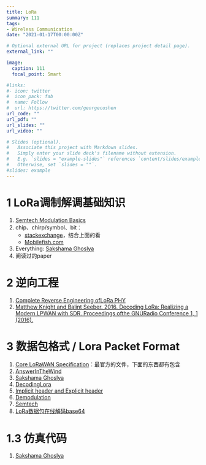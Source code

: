 ```yaml
---
title: LoRa
summary: 111
tags:
- Wireless Communication
date: "2021-01-17T00:00:00Z"

# Optional external URL for project (replaces project detail page).
external_link: ""

image:
  caption: 111
  focal_point: Smart

#links:
#- icon: twitter
#  icon_pack: fab
#  name: Follow
#  url: https://twitter.com/georgecushen
url_code: ""
url_pdf: ""
url_slides: ""
url_video: ""

# Slides (optional).
#   Associate this project with Markdown slides.
#   Simply enter your slide deck's filename without extension.
#   E.g. `slides = "example-slides"` references `content/slides/example-slides.md`.
#   Otherwise, set `slides = ""`.
#slides: example
---
```


# 1 LoRa调制解调基础知识
1. [Semtech Modulation Basics](https://www.semtech.com/search/results?keywords=Modulation+Basics%2A)
2. chip、chirp/symbol、bit：
   - [stackexchange](https://electronics.stackexchange.com/questions/278192/understanding-the-relationship-between-lora-chips-chirps-symbols-and-bits)，结合上面的看
   - [Mobilefish.com](https://lora.readthedocs.io/en/latest/#id11)
3. Everything: [Sakshama Ghoslya](https://www.sghoslya.com/p/lora_9.html)
4. 阅读过的paper

# 2 逆向工程
1. [Complete Reverse Engineering ofLoRa PHY](https://onedrive.gimhoy.com/sharepoint/aHR0cHM6Ly9zZXVlZHVjbjEtbXkuc2hhcmVwb2ludC5jb20vOmI6L2cvcGVyc29uYWwvMjIwMjA0NjAxX3NldV9lZHVfY24vRVdHa3JTSE4zWlZEc3ptZGIzN2tKUmNCZFhQMU1sSTFHcURFdXJjcGdYTkJrZz9lPXNYOHRIdA==.mp3)
2. [Matthew Knight and Balint Seeber. 2016. Decoding LoRa: Realizing a Modern LPWAN with SDR. Proceedings ofthe GNURadio Conference 1, 1 (2016).](https://pubs.gnuradio.org/index.php/grcon/article/view/8)

# 3 数据包格式 /  Lora Packet Format
1. [Core LoRaWAN Specification](https://lora-alliance.org/lorawan-for-developers)：最官方的文件，下面的东西都有包含
2. [AnswerInTheWind](https://www.cnblogs.com/answerinthewind/p/6206706.html)
3. [Sakshama Ghoslya](https://www.sghoslya.com/p/lora-is-chirp-spread-spectrum.html)
4. [DecodingLora](https://revspace.nl/DecodingLora)
5. [Implicit header and Explicit header](https://www.rfwireless-world.com/Terminology/What-is-difference-between-Implicit-header-and-Explicit-header-in-LoRaWAN-packet.html)
6. [Demodulation](https://myriadrf.org/news/lora-modem-limesdr/)
7. [Semtech](https://lora-developers.semtech.com/knowledge-base/faq/P40)
8. [LoRa数据包在线解码base64](https://lorawan-packet-decoder-0ta6puiniaut.runkit.sh/)

# 1.3 仿真代码
1. [Sakshama Ghoslya](https://www.sghoslya.com/p/how-to-buy-lora-matlab-codes.html)


